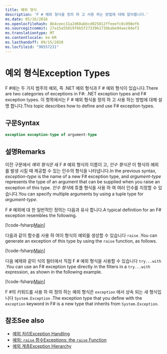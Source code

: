 ```yaml
---
title: 예외 형식
description: 'F # 예외 형식을 정의 하 고 사용 하는 방법에 대해 알아봅니다.'
ms.date: 05/16/2016
ms.openlocfilehash: 8b4ceec31a2d68abbcd025812ffeeefc0c090efb
ms.sourcegitcommit: 27a15a55019f6b5f2733961738babe94aec0def3
ms.translationtype: MT
ms.contentlocale: ko-KR
ms.lasthandoff: 09/15/2020
ms.locfileid: "90557231"
---
```

# <a name="exception-types"></a><span data-ttu-id="91bd9-103">예외 형식</span><span class="sxs-lookup"><span data-stu-id="91bd9-103">Exception Types</span></span>

<span data-ttu-id="91bd9-104">F #에는 두 가지 범주의 예외, 즉 .NET 예외 형식과 F # 예외 형식이 있습니다.</span><span class="sxs-lookup"><span data-stu-id="91bd9-104">There are two categories of exceptions in F#: .NET exception types and F# exception types.</span></span> <span data-ttu-id="91bd9-105">이 항목에서는 F # 예외 형식을 정의 하 고 사용 하는 방법에 대해 설명 합니다.</span><span class="sxs-lookup"><span data-stu-id="91bd9-105">This topic describes how to define and use F# exception types.</span></span>

## <a name="syntax"></a><span data-ttu-id="91bd9-106">구문</span><span class="sxs-lookup"><span data-stu-id="91bd9-106">Syntax</span></span>

```fsharp
exception exception-type of argument-type
```

## <a name="remarks"></a><span data-ttu-id="91bd9-107">설명</span><span class="sxs-lookup"><span data-stu-id="91bd9-107">Remarks</span></span>

<span data-ttu-id="91bd9-108">이전 구문에서 *예외 형식은* 새 F # 예외 형식의 이름이 고, *인수 형식은* 이 형식의 예외를 발생 시킬 때 제공할 수 있는 인수의 형식을 나타냅니다.</span><span class="sxs-lookup"><span data-stu-id="91bd9-108">In the previous syntax, *exception-type* is the name of a new F# exception type, and *argument-type* represents the type of an argument that can be supplied when you raise an exception of this type.</span></span> <span data-ttu-id="91bd9-109">*인수 형식*에 튜플 형식을 사용 하 여 여러 인수를 지정할 수 있습니다.</span><span class="sxs-lookup"><span data-stu-id="91bd9-109">You can specify multiple arguments by using a tuple type for *argument-type*.</span></span>

<span data-ttu-id="91bd9-110">F # 예외에 대 한 일반적인 정의는 다음과 유사 합니다.</span><span class="sxs-lookup"><span data-stu-id="91bd9-110">A typical definition for an F# exception resembles the following.</span></span>

[!code-fsharp[Main](~/samples/snippets/fsharp/lang-ref-2/snippet5501.fs)]

<span data-ttu-id="91bd9-111">다음과 같이 함수를 사용 하 여이 형식의 예외를 생성할 수 있습니다 `raise` .</span><span class="sxs-lookup"><span data-stu-id="91bd9-111">You can generate an exception of this type by using the `raise` function, as follows.</span></span>

[!code-fsharp[Main](~/samples/snippets/fsharp/lang-ref-2/snippet5502.fs)]

<span data-ttu-id="91bd9-112">다음 예제와 같이 식의 필터에서 직접 F # 예외 형식을 사용할 수 있습니다 `try...with` .</span><span class="sxs-lookup"><span data-stu-id="91bd9-112">You can use an F# exception type directly in the filters in a `try...with` expression, as shown in the following example.</span></span>

[!code-fsharp[Main](~/samples/snippets/fsharp/lang-ref-2/snippet5503.fs)]

<span data-ttu-id="91bd9-113">F #의 키워드를 사용 하 여 정의 하는 예외 형식은 `exception` 에서 상속 되는 새 형식입니다 `System.Exception` .</span><span class="sxs-lookup"><span data-stu-id="91bd9-113">The exception type that you define with the `exception` keyword in F# is a new type that inherits from `System.Exception`.</span></span>

## <a name="see-also"></a><span data-ttu-id="91bd9-114">참조</span><span class="sxs-lookup"><span data-stu-id="91bd9-114">See also</span></span>

- [<span data-ttu-id="91bd9-115">예외 처리</span><span class="sxs-lookup"><span data-stu-id="91bd9-115">Exception Handling</span></span>](index.md)
- [<span data-ttu-id="91bd9-116">예외: `raise` 함수</span><span class="sxs-lookup"><span data-stu-id="91bd9-116">Exceptions: the `raise` Function</span></span>](the-raise-function.md)
- [<span data-ttu-id="91bd9-117">예외 계층</span><span class="sxs-lookup"><span data-stu-id="91bd9-117">Exception Hierarchy</span></span>](../../../standard/exceptions/index.md)
